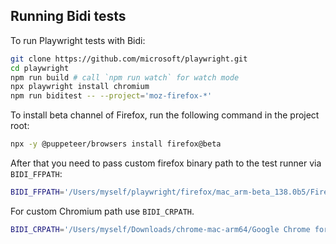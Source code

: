 ## Running Bidi tests

To run Playwright tests with Bidi:

```sh
git clone https://github.com/microsoft/playwright.git
cd playwright
npm run build # call `npm run watch` for watch mode
npx playwright install chromium
npm run biditest -- --project='moz-firefox-*'
```

To install beta channel of Firefox, run the following command in the project root:
```sh
npx -y @puppeteer/browsers install firefox@beta
```
After that you need to pass custom firefox binary path to the test runner via `BIDI_FFPATH`:
```sh
BIDI_FFPATH='/Users/myself/playwright/firefox/mac_arm-beta_138.0b5/Firefox.app/Contents/MacOS/firefox' npm run biditest -- --project='moz-firefox-*'
```

For custom Chromium path use `BIDI_CRPATH`.

```sh
BIDI_CRPATH='/Users/myself/Downloads/chrome-mac-arm64/Google Chrome for Testing.app/Contents/MacOS/Google Chrome for Testing'
```
